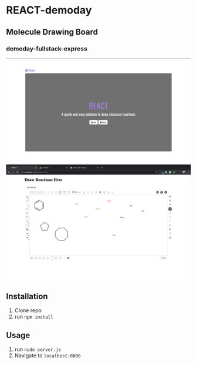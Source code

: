 # REACT-demoday
## Molecule Drawing Board

### demoday-fullstack-express

![Demo Day Project](public/thumbnail.png)
![Demo Day Project](public/thumbnail2.png)


## Installation

1. Clone repo
2. run `npm install`

## Usage

1. run `node server.js`
2. Navigate to `localhost:8080`
